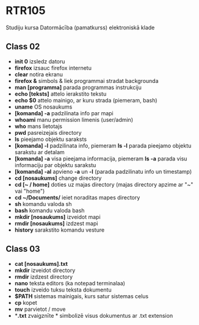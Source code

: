 # RTR105
Studiju kursa Datormācība (pamatkurss) elektroniskā klade


## Class 02
- **init 0** izsledz datoru
- **firefox** izsauc firefox internetu
- **clear** notira ekranu
- **firefox &** simbols & liek programmai stradat backgrounda
- **man [programma]** parada programmas instrukciju
 - **echo [teksts]** attelo ierakstito tekstu
 - **echo $0** attelo mainigo, ar kuru strada (piemeram, bash)
 - **uname** OS nosaukums
 - **[komanda] -a** padzilinata info par mapi
 - **whoami** manu permission limenis (user/admin)
 - **who** mans lietotajs
 - **pwd** pasreizejais directory
 - **ls** pieejamo objektu saraksts  
 - **[komanda] -l** padzilinata info, piemeram **ls -l** parada pieejamo objektu sarakstu ar detalam
 - **[komanda] -a** visa pieejama informacija, piemeram **ls -a** parada visu informaciju par objektu sarakstu
 - **[komanda] -al** apvieno **-a** un **-l** (parada padzilinatu info un timestamp)
 - **cd [nosaukums]** change directory
 - **cd [~ / home]** doties uz majas directory (majas directory apzime ar "~" vai "home")
 - **cd ~/Documents/** ieiet noraditas mapes directory
 - **sh** komandu valoda sh
 - **bash** komandu valoda bash
 - **mkdir [nosaukums]** izveidot mapi
 - **rmdir [nosaukums]** izdzest mapi
 - **history** sarakstito komandu vesture
 
 
 ## Class 03
 
- **cat [nosaukums].txt** 
- **mkdir** izveidot directory
- **rmdir** izdzest directory
- **nano** teksta editors (ka notepad terminalaa)
- **touch** izveido tuksu teksta dokumentu
- **$PATH** sistemas mainigais, kurs satur sistemas celus
- **cp** kopet
- **mv** parvietot / move
- ***.txt** zvaigznīte * simbolizē visus dokumentus ar .txt extension
